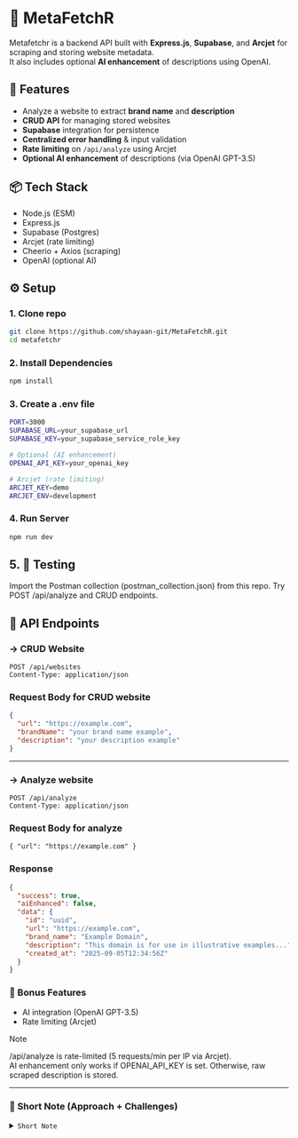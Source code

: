 # 🔎 MetaFetchR

Metafetchr is a backend API built with **Express.js**, **Supabase**, and **Arcjet** for scraping and storing website metadata.  
It also includes optional **AI enhancement** of descriptions using OpenAI.

## 🚀 Features
- Analyze a website to extract **brand name** and **description**
- **CRUD API** for managing stored websites
- **Supabase** integration for persistence
- **Centralized error handling** & input validation
- **Rate limiting** on `/api/analyze` using Arcjet
- **Optional AI enhancement** of descriptions (via OpenAI GPT-3.5)

## 📦 Tech Stack
- Node.js (ESM)
- Express.js
- Supabase (Postgres)
- Arcjet (rate limiting)
- Cheerio + Axios (scraping)
- OpenAI (optional AI)

## ⚙️ Setup

### 1. Clone repo

```bash
git clone https://github.com/shayaan-git/MetaFetchR.git
cd metafetchr
```

### 2. Install Dependencies

```bash
npm install
```

### 3. Create a .env file

```bash
PORT=3000
SUPABASE_URL=your_supabase_url
SUPABASE_KEY=your_supabase_service_role_key

# Optional (AI enhancement)
OPENAI_API_KEY=your_openai_key

# Arcjet (rate limiting)
ARCJET_KEY=demo
ARCJET_ENV=development
```

### 4. Run Server

```bash
npm run dev
```

## 5. 🧪 Testing
Import the Postman collection (postman_collection.json) from this repo.
Try POST /api/analyze and CRUD endpoints.

## 📡 API Endpoints

### -> CRUD Website  

`POST /api/websites`  
`Content-Type: application/json`

### Request Body for CRUD website
```json
{
  "url": "https://example.com",
  "brandName": "your brand name example",
  "description": "your description example"
}
```
---
### -> Analyze website  

`POST /api/analyze`  
`Content-Type: application/json`

### Request Body for analyze  

`{ "url": "https://example.com" }`

### Response
```json
{
  "success": true,
  "aiEnhanced": false,
  "data": {
    "id": "uuid",
    "url": "https://example.com",
    "brand_name": "Example Domain",
    "description": "This domain is for use in illustrative examples...",
    "created_at": "2025-09-05T12:34:56Z"
  }
}
```
</details>

### 📌 Bonus Features
- AI integration (OpenAI GPT-3.5)
- Rate limiting (Arcjet)

> [!NOTE]  
> /api/analyze is rate-limited (5 requests/min per IP via Arcjet).  
> AI enhancement only works if OPENAI_API_KEY is set. Otherwise, raw scraped description is stored.

---
### 📄 Short Note (Approach + Challenges)
<details>
  <summary><code>Short Note</code></summary>
  
```markdown
## 📄 Short Note

### Approach
I started by scaffolding an Express.js project with modern ES modules.  
Supabase was used as the database for storing website metadata.  
I created RESTful CRUD endpoints and an `/api/analyze` endpoint that scrapes a site’s title and description using Axios + Cheerio.  

Error handling and input validation were centralized in middleware.  
To prevent abuse, I integrated Arcjet for rate limiting (5 requests/minute on `/api/analyze`).  
As a bonus, I added optional AI enhancement of descriptions using OpenAI GPT-3.5.  

### Challenges
- Scraping: Many sites block bots or serve minimal metadata. I handled this by falling back to `<title>` and `meta[name=description]`.  
- AI: Initially I tried Puter’s free GPT-5 Nano but it was blocked server-side. I reverted to OpenAI with a safe fallback to scraped text.  
- Rate limiting: Arcjet required proper IP detection and `ARCJET_ENV=development` in dev mode to avoid warnings.  
- UUID handling: Supabase enforces UUID format, so I had to validate IDs to prevent runtime errors.  

Overall, the project demonstrates clean backend architecture, error resilience, and optional feature integration.
```
</details>
